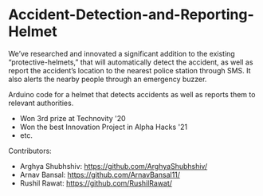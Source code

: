 # Accident-Detection-and-Reporting-Helmet

We’ve researched and innovated a significant addition to the existing “protective-helmets,” that will automatically detect the accident, as well as report the accident’s location to the nearest police station through SMS. It also alerts the nearby people through an emergency buzzer.


Arduino code for a helmet that detects accidents as well as reports them to relevant authorities. <br/>
- Won 3rd prize at Technovity '20
- Won the best Innovation Project in Alpha Hacks '21
- etc.

Contributors: 
- Arghya Shubhshiv: https://github.com/ArghyaShubhshiv/
- Arnav Bansal: https://github.com/ArnavBansal11/
- Rushil Rawat: https://github.com/RushilRawat/
